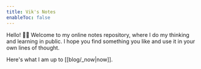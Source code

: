```yaml
---
title: Vik's Notes
enableToc: false
---
```


Hello! 👋🏽 Welcome to my online notes repository, where I do my thinking and learning in public. I hope you find something you like and use it in your own lines of thought.

Here's what I am up to [[blog/_now|now]].




